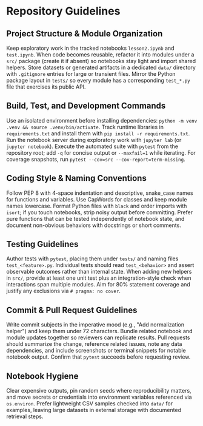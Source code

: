 # Repository Guidelines

## Project Structure & Module Organization
Keep exploratory work in the tracked notebooks `lesson2.ipynb` and `test.ipynb`. When code becomes reusable, refactor it into modules under a `src/` package (create it if absent) so notebooks stay light and import shared helpers. Store datasets or generated artifacts in a dedicated `data/` directory with `.gitignore` entries for large or transient files. Mirror the Python package layout in `tests/` so every module has a corresponding `test_*.py` file that exercises its public API.

## Build, Test, and Development Commands
Use an isolated environment before installing dependencies: `python -m venv .venv && source .venv/bin/activate`. Track runtime libraries in `requirements.txt` and install them with `pip install -r requirements.txt`. Run the notebook server during exploratory work with `jupyter lab` (or `jupyter notebook`). Execute the automated suite with `pytest` from the repository root; add `-q` for concise output or `--maxfail=1` while iterating. For coverage snapshots, run `pytest --cov=src --cov-report=term-missing`.

## Coding Style & Naming Conventions
Follow PEP 8 with 4-space indentation and descriptive, snake_case names for functions and variables. Use CapWords for classes and keep module names lowercase. Format Python files with `black` and order imports with `isort`; if you touch notebooks, strip noisy output before committing. Prefer pure functions that can be tested independently of notebook state, and document non-obvious behaviors with docstrings or short comments.

## Testing Guidelines
Author tests with `pytest`, placing them under `tests/` and naming files `test_<feature>.py`. Individual tests should read `test_<behavior>` and assert observable outcomes rather than internal state. When adding new helpers in `src/`, provide at least one unit test plus an integration-style check when interactions span multiple modules. Aim for 80% statement coverage and justify any exclusions via `# pragma: no cover`.

## Commit & Pull Request Guidelines
Write commit subjects in the imperative mood (e.g., "Add normalization helper") and keep them under 72 characters. Bundle related notebook and module updates together so reviewers can replicate results. Pull requests should summarize the change, reference related issues, note any data dependencies, and include screenshots or terminal snippets for notable notebook output. Confirm that `pytest` succeeds before requesting review.

## Notebook Hygiene
Clear expensive outputs, pin random seeds where reproducibility matters, and move secrets or credentials into environment variables referenced via `os.environ`. Prefer lightweight CSV samples checked into `data/` for examples, leaving large datasets in external storage with documented retrieval steps.
